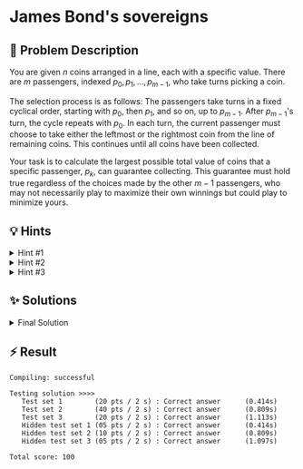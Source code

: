 # James Bond's sovereigns

## 📝 Problem Description

You are given $n$ coins arranged in a line, each with a specific value. There are $m$ passengers, indexed $p_0, p_1, \dots, p_{m-1}$, who take turns picking a coin.

The selection process is as follows: The passengers take turns in a fixed cyclical order, starting with $p_0$, then $p_1$, and so on, up to $p_{m-1}$. After $p_{m-1}$'s turn, the cycle repeats with $p_0$. In each turn, the current passenger must choose to take either the leftmost or the rightmost coin from the line of remaining coins. This continues until all coins have been collected.

Your task is to calculate the largest possible total value of coins that a specific passenger, $p_k$, can guarantee collecting. This guarantee must hold true regardless of the choices made by the other $m-1$ passengers, who may not necessarily play to maximize their own winnings but could play to minimize yours.

## 💡 Hints

<details>
<summary>Hint #1</summary>
The problem asks you to find a guaranteed outcome in a game of sequential choices. This suggests that you need to consider the best move at each step, while also accounting for the worst possible moves your opponents can make. Think about how the state of the game can be represented at any point. What information is essential to decide on a move?
</details>
<details>
<summary>Hint #2</summary>
Since you must guarantee a win against any of your opponents' strategies, this suggests a **minimax** approach. The problem has optimal substructure (the solution to a larger problem depends on solutions to smaller subproblems) and overlapping subproblems (the same subproblems are solved multiple times). This structure makes it a good candidate for **dynamic programming** or recursion with memoization.
</details>
<details>
<summary>Hint #3</summary>
A key challenge is handling the two adversarial aspects. First, whenever it is your turn, you must assume that in the intervening `m-1` turns, the other players will collaborate to leave you with the worst possible options for your *next* turn. Second, for the very first `k` turns of the game (before you, passenger `p_k`, get to play), the players `p_0` through `p_{k-1}` will make moves to leave you in the worst possible starting position. Your solution must account for both of these worst-case scenarios, which involves minimizing over the opponents' choices.
</details>

## ✨ Solutions

<details>
<summary>Final Solution</summary>
This problem describes a game where we want to find the best possible outcome in a worst-case scenario. We want to maximize our score, while all other players act as adversaries trying to minimize it. This is a classic **minimax** problem, which can be solved efficiently using **dynamic programming (DP)** with memoization.

### Overall Strategy

Our strategy is divided into two main parts:
1.  **Handling the Initial Moves:** Before we (passenger $p_k$) get to make our first move, players $p_0, \dots, p_{k-1}$ will have taken a total of $k$ coins. Since they are adversaries, they will choose these $k$ coins in a way that leaves us in the worst possible starting position. They can take $i$ coins from the left and $k-i$ coins from the right, for any $i \in \{0, \dots, k\}$. We must find our guaranteed score for each of these possible starting boards and take the **minimum** among them.

2.  **Solving the Subgame:** For a given board state (a subarray of coins), we need a function that calculates the maximum score we can guarantee if it's our turn to pick. Let's call this function `solve(start, end)`.

### DP Formulation

Let `solve(start, end)` be a function that computes the maximum winnings a player can guarantee if it's their turn and the remaining coins are in the subarray from `values[start]` to `values[end]`.

**Recursive Step:**
When it's our turn to choose from the subarray `[start, end]`, we have two options:

1.  **Take the leftmost coin (`values[start]`):** Our immediate gain is `values[start]`. The remaining subarray is `[start+1, end]`. Before our next turn, the other $m-1$ players will each take a coin. They will remove a total of $m-1$ coins from the board `[start+1, end]`. To minimize our future winnings, they will leave us with the worst possible subproblem. They can take $i$ coins from the left and $(m-1)-i$ from the right. Our guaranteed score from the rest of the game will be the minimum over all their choices: `min_{0 \le i < m} { solve(start+1+i, end - (m-1-i)) }`.
    Thus, our total guaranteed score if we take `values[start]` is:
    `values[start] + min_{0 \le i < m} { solve(start+1+i, end - (m-1-i)) }`.

2.  **Take the rightmost coin (`values[end]`):** Similarly, our gain is `values[end]`, and the remaining subarray is `[start, end-1]`. Our guaranteed score from the rest of the game is `min_{0 \le i < m} { solve(start+i, end-1 - (m-1-i)) }`.
    Thus, our total guaranteed score if we take `values[end]` is:
    `values[end] + min_{0 \le i < m} { solve(start+i, end-1 - (m-1-i)) }`.

Since we want to maximize our score, we will choose the better of these two options:
`solve(start, end) = max(Option 1, Option 2)`.

**Base Case:**
The recursion terminates when there are not enough coins left for a full round of $m$ players. If `end - start + 1 < m`, it means that if we pick a coin now, we will not get another turn. Therefore, we should simply pick the more valuable of the two available coins.
`solve(start, end) = max(values[start], values[end])`.

**Memoization:**
This recursive approach involves many overlapping subproblems. We can use a 2D array, `memo[start][end]`, to store the result of `solve(start, end)` and avoid recomputing it.

### Implementation

The main function first determines all possible board states after the initial $k$ adversarial moves. For each state `[i, n-1 - (k-i)]`, it calls our DP function `solve(i, n-1 - (k-i))`. The final answer is the minimum of these results.

```cpp
#include <iostream>
#include <vector>
#include <algorithm> // For std::min and std::max
#include <limits>    // For std::numeric_limits

// Memoization table: memo[start][end] stores the result for the subarray [start, end]
using Memo = std::vector<std::vector<int>>;

/**
 * @brief Calculates max winnings for the current player on the subarray [start, end].
 * Assumes it's the player's turn to pick from this subarray.
 * @param values The values of all coins.
 * @param memo The memoization table.
 * @param m The number of players.
 * @param start The starting index of the current subarray.
 * @param end The ending index of the current subarray.
 * @return The maximum guaranteed winnings from this subgame.
 */
int solve(const std::vector<int>& values, Memo& memo, int m, int start, int end) {
  // If the result is already computed, return it.
  if (memo[start][end] != -1) {
    return memo[start][end];
  }

  // Base Case: If fewer than 'm' coins are left, we get only one more turn.
  // We should pick the best available coin.
  if (end - start + 1 < m) {
    return memo[start][end] = std::max(values[start], values[end]);
  }

  // Recursive Step: It's our turn. We choose to take 'start' or 'end'.
  // We assume the other m-1 players will then conspire to minimize our future winnings.

  // Case 1: We take the 'start' coin.
  // The opponents will leave us with the subproblem that yields the minimum score for us.
  int winnings_if_take_start = std::numeric_limits<int>::max();
  for (int i = 0; i < m; ++i) {
    // Opponents take 'i' from the left and 'm-1-i' from the right.
    winnings_if_take_start = std::min(winnings_if_take_start, solve(values, memo, m, start + 1 + i, end - (m - 1 - i)));
  }
  winnings_if_take_start += values[start];

  // Case 2: We take the 'end' coin.
  // The opponents will again leave us with the subproblem that minimizes our score.
  int winnings_if_take_end = std::numeric_limits<int>::max();
  for (int i = 0; i < m; ++i) {
    // Opponents take 'i' from the left and 'm-1-i' from the right.
    winnings_if_take_end = std::min(winnings_if_take_end, solve(values, memo, m, start + i, end - 1 - (m - 1 - i)));
  }
  winnings_if_take_end += values[end];

  // We choose the option that maximizes our guaranteed winnings.
  return memo[start][end] = std::max(winnings_if_take_start, winnings_if_take_end);
}

void testcase() {
  int n, m, k;
  std::cin >> n >> m >> k;

  std::vector<int> values(n);
  for (int i = 0; i < n; ++i) {
    std::cin >> values[i];
  }

  // memo[i][j] stores the result of solve(i, j)
  Memo memo(n, std::vector<int>(n, -1));

  int guaranteed_winnings = std::numeric_limits<int>::max();

  // Before our first turn (as player 'k'), players 0 to k-1 take 'k' coins.
  // They can take 'i' from the left and 'k-i' from the right.
  // They will choose 'i' to minimize our final score.
  for (int i = 0; i <= k; ++i) {
    int start_node = i;
    int end_node = n - 1 - (k - i);
    guaranteed_winnings = std::min(guaranteed_winnings, solve(values, memo, m, start_node, end_node));
  }

  std::cout << guaranteed_winnings << std::endl;
}

int main() {
  std::ios_base::sync_with_stdio(false);
  std::cin.tie(NULL);
  int t;
  std::cin >> t;
  while (t--) {
    testcase();
  }
  return 0;
}
```
</details>

## ⚡ Result

```plaintext
Compiling: successful

Testing solution >>>>
   Test set 1        (20 pts / 2 s) : Correct answer      (0.414s)
   Test set 2        (40 pts / 2 s) : Correct answer      (0.809s)
   Test set 3        (20 pts / 2 s) : Correct answer      (1.113s)
   Hidden test set 1 (05 pts / 2 s) : Correct answer      (0.414s)
   Hidden test set 2 (10 pts / 2 s) : Correct answer      (0.809s)
   Hidden test set 3 (05 pts / 2 s) : Correct answer      (1.097s)

Total score: 100
```